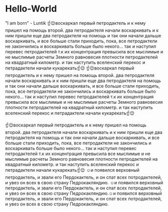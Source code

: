 # Hello-World
"I am born" - Luntik
☝😌воскаркал первый петродактель и к нему пришел на помощь второй. два петродактеля начали воскаркивать и к ним пришли еще два петродактеля на помощь и так они начали дальше воскаркивать, и все больше стали приходить, пока, все петродактели не закончились и воскаркивать больше было некого... так и наступил перевес петродактелей т.к их концентрация превысила все мыслимые и не мыслимые расчеты Земного равновесия плотности петродактелей на квадратный километр. и так наступить вселенский перекос и петрадактели начали кукарекать☝😌
☝😌воскаркал первый петродактель и к нему пришел на помощь второй. два петродактеля начали воскаркивать и к ним пришли еще два петродактеля на помощь и так они начали дальше воскаркивать, и все больше стали приходить, пока, все петродактели не закончились и воскаркивать больше было некого... так и наступил перевес петродактелей т.к их концентрация превысила все мыслимые и не мыслимые расчеты Земного равновесия плотности петродактелей на квадратный километр. и так наступить вселенский перекос и петрадактели начали кукарекать☝😌

☝😌воскаркал первый петродактель и к нему пришел на помощь второй. два петродактеля начали воскаркивать и к ним пришли еще два петродактеля на помощь и так они начали дальше воскаркивать, и все больше стали приходить, пока, все петродактели не закончились и воскаркивать больше было некого... так и наступил перевес петродактелей т.к их концентрация превысила все мыслимые и не мыслимые расчеты Земного равновесия плотности петродактелей на квадратный километр. и так наступить вселенский перекос и петрадактели начали кукарекать☝😌
☺и появился верховный петродактель, и звали его Пердокактель, и он спат всех потродактелей, и увез он всех в свою страну Педрокакляндию.
☺и появился верховный петродактель, и звали его Пердокактель, и он спат всех потродактелей, и увез он всех в свою страну Педрокакляндию.☺и появился верховный петродактель, и звали его Пердокактель, и он спат всех потродактелей, и увез он всех в свою страну Педрокакляндию.
